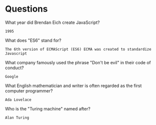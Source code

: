 # Questions

What year did Brendan Eich create JavaScript?

```
1995 
```

What does "ES6" stand for?

```
The 6th version of ECMAScript (ES6) ECMA was created to standardize Javascript
```

What company famously used the phrase "Don't be evil" in their code of conduct?

```
Google 
```

What English mathematician and writer is often regarded as the first computer programmer?

```
Ada Lovelace
```

Who is the "Turing machine" named after?

```
Alan Turing 
```
